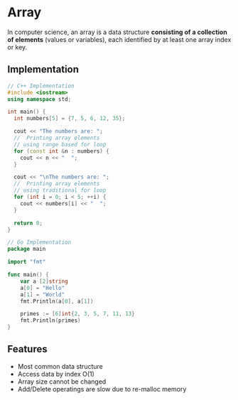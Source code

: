 # Array

In computer science, an array is a data structure **consisting of a collection of elements** (values or variables), each identified by at least one array index or key.

## Implementation
```c++
// C++ Implementation
#include <iostream>
using namespace std;

int main() {
  int numbers[5] = {7, 5, 6, 12, 35};

  cout << "The numbers are: ";
  //  Printing array elements
  // using range based for loop
  for (const int &n : numbers) {
    cout << n << "  ";
  }

  cout << "\nThe numbers are: ";
  //  Printing array elements
  // using traditional for loop
  for (int i = 0; i < 5; ++i) {
    cout << numbers[i] << "  ";
  }

  return 0;
}
```

```go
// Go Implementation
package main

import "fmt"

func main() {
	var a [2]string
	a[0] = "Hello"
	a[1] = "World"
	fmt.Println(a[0], a[1])

	primes := [6]int{2, 3, 5, 7, 11, 13}
	fmt.Println(primes)
}
```

## Features
- Most common data structure
- Access data by index O(1)
- Array size cannot be changed
- Add/Delete operatings are slow due to re-malloc memory